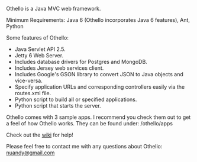 Othello is a Java MVC web framework.

Minimum Requirements: Java 6 (Othello incorporates Java 6 features), Ant, Python

Some features of Othello:

* Java Servlet API 2.5.
* Jetty 6 Web Server.
* Includes database drivers for Postgres and MongoDB.
* Includes Jersey web services client.
* Includes Google's GSON library to convert JSON to Java objects and vice-versa.
* Specify application URLs and corresponding controllers easily via the routes.xml file.
* Python script to build all or specified applications.
* Python script that starts the server.

Othello comes with 3 sample apps. I recommend you check them out to get a feel of how Othello works. They can be found under: /othello/apps

Check out the <a href="https://github.com/nuandy/othello/wiki">wiki</a> for help!

Please feel free to contact me with any questions about Othello: <a href="mailto:nuandy@gmail.com">nuandy@gmail.com</a>
